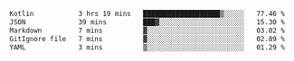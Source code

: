 <!--START_SECTION:waka-->

```txt
Kotlin           3 hrs 19 mins   ███████████████████▒░░░░░   77.46 %
JSON             39 mins         ███▓░░░░░░░░░░░░░░░░░░░░░   15.30 %
Markdown         7 mins          ▓░░░░░░░░░░░░░░░░░░░░░░░░   03.02 %
GitIgnore file   7 mins          ▓░░░░░░░░░░░░░░░░░░░░░░░░   02.89 %
YAML             3 mins          ▒░░░░░░░░░░░░░░░░░░░░░░░░   01.29 %
```

<!--END_SECTION:waka-->
